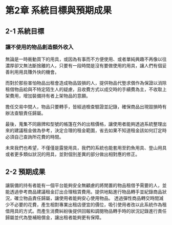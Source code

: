 # 第2章 系統目標與預期成果

## 2-1 系統目標

### 讓不使用的物品創造額外收入
無論是一時衝動買下的用具，或因為有事而不方便使用、或者單純興趣不再像以往濃厚卻又無法斷捨離的人，只要有一段時間是沒有要做使用的用具，讓人們有個妥善利用用具賺外快的機會。

而對於那些害怕物品出租會造成物品毀損的人，提供物品代墊求償作為保證以消除租借物品給與不特定陌生人的疑慮，且收費方式以成交時的手續費為主，不收取上架費用，增加裝備持有者上架物品的意願。

擔任交易中間人，物品只要轉手，皆經過檢查驗證並記錄，確保商品出現毀損時有辦法查驗責任歸屬。

最後，蒐集不同廠牌和型號的帳篷在外的出租價格，讓使用者能夠透過系統整理出來的建議租金做為參考，決定合理的租金範圍，省去如果不知道租金該如何訂定時必須自己查詢所花費的時間。

未來我們也希望，不僅僅是露營用具，我們的系統也能套用至釣魚用具、登山用具或者更多類似狀況的用具，並對個別差異的部分做出相對應的修正。

## 2-2 預期成果
讓裝備的持有者能有一個平台能夠安全無顧慮的將閒置的物品租借予需要的人，並能透過參考商品建議租金訂出合理租賃費用。提供地點進行物品轉手並紀錄商品狀況，確立物品責任歸屬，讓使用者能夠安心使用物品。
透過彈性商品轉交時間減少不必要的花費，產生相對專業出租店便宜的價位，吸引使用者改以此系統作為租借用具的方式。而產生消費糾紛後提供回報和調閱物品轉手時的狀況記錄進行責任歸屬並代為墊補賠償金，讓出租者能夠更有保障。